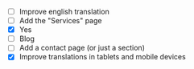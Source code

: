 - [ ] Improve english translation
- [ ] Add the "Services" page
- [x] Yes
- [ ] Blog
- [ ] Add a contact page (or just a section)
- [X] Improve translations in tablets and mobile devices